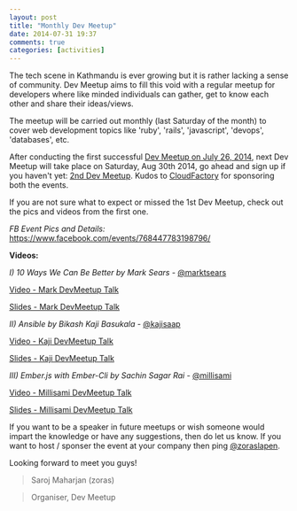 ```yaml
---
layout: post
title: "Monthly Dev Meetup"
date: 2014-07-31 19:37
comments: true
categories: [activities]
---
```


The tech scene in Kathmandu is ever growing but it is rather lacking a sense of community. Dev Meetup aims to fill this void with a regular meetup for developers where like minded individuals can gather, get to know each other and share their ideas/views.

The meetup will be carried out monthly (last Saturday of the month) to cover web development topics like 'ruby', 'rails', 'javascript', 'devops', 'databases', etc.

After conducting the first successful [Dev Meetup on July 26, 2014](https://www.facebook.com/events/768447783198796/), next Dev Meetup will take place on Saturday, Aug 30th 2014, go ahead and sign up if you haven't yet: [2nd Dev Meetup](https://plus.google.com/events/cr78vpsi1466vv0ldj990fdgdr8). Kudos to [CloudFactory](http://www.cloudfactory.com) for sponsoring both the events.

If you are not sure what to expect or missed the 1st Dev Meetup, check out the pics and videos from the first one.

*FB Event Pics and Details:* https://www.facebook.com/events/768447783198796/

**Videos:**

_I) 10 Ways We Can Be Better by Mark Sears_ - [@marktsears](http://twitter.com/marktsears)

[Video - Mark DevMeetup Talk](https://www.youtube.com/watch?v=COBCnZls5rE&list=PLfetwPh8YcMmWWPSIKCS_KOeHRsr08sG6&index=1)

[Slides - Mark DevMeetup Talk](http://bit.ly/ktmdevmeetup)

_II) Ansible by Bikash Kaji Basukala_ - [@kajisaap](http://twitter.com/kajisaap)

[Video - Kaji DevMeetup Talk](https://www.youtube.com/watch?v=ZKoSG8bxw0A&list=PLfetwPh8YcMmWWPSIKCS_KOeHRsr08sG6&index=2)

[Slides - Kaji DevMeetup Talk](https://bit.ly/kajionansible)

_III) Ember.js with Ember-Cli by Sachin Sagar Rai_ - [@millisami](http://twitter.com/millisami)

[Video - Millisami DevMeetup Talk](https://www.youtube.com/watch?v=Z_HCTb5I1lM&index=3&list=PLfetwPh8YcMmWWPSIKCS_KOeHRsr08sG6)

[Slides - Millisami DevMeetup Talk](http://nepalonrails.com/blog/2014/07/emberjs-app-using-ember-cli/)

If you want to be a speaker in future meetups or wish someone would impart the knowledge or have any  suggestions, then do let us know. If you want to host / sponser the event at your company then ping [@zoraslapen](http://twitter.com/zoraslapen).

Looking forward to meet you guys!


> Saroj Maharjan (zoras)

> Organiser, Dev Meetup
